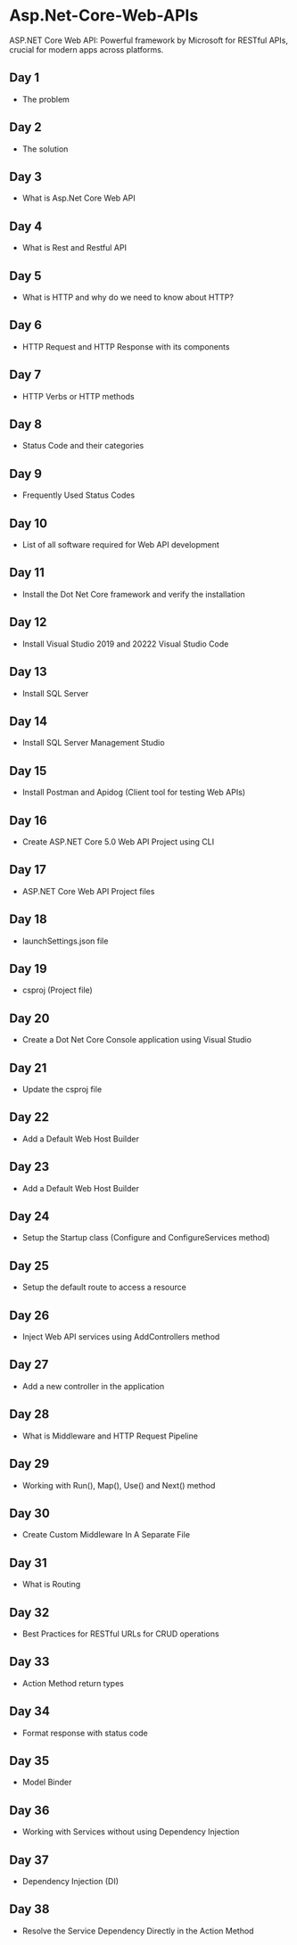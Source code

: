# Asp.Net-Core-Web-APIs

ASP.NET Core Web API: Powerful framework by Microsoft for RESTful APIs, crucial for modern apps across platforms.

## Day 1

- The problem

## Day 2

- The solution

## Day 3

- What is Asp.Net Core Web API

## Day 4

- What is Rest and Restful API

## Day 5

- What is HTTP and why do we need to know about HTTP?

## Day 6

- HTTP Request and HTTP Response with its components

## Day 7

- HTTP Verbs or HTTP methods

## Day 8

- Status Code and their categories

## Day 9

- Frequently Used Status Codes

## Day 10

- List of all software required for Web API development

## Day 11

- Install the Dot Net Core framework and verify the installation

## Day 12

- Install Visual Studio 2019 and 20222 Visual Studio Code

## Day 13

- Install SQL Server

## Day 14

- Install SQL Server Management Studio

## Day 15

- Install Postman and Apidog (Client tool for testing Web APIs)

## Day 16

- Create ASP.NET Core 5.0 Web API Project using CLI

## Day 17

- ASP.NET Core Web API Project files

## Day 18

- launchSettings.json file

## Day 19

- csproj (Project file)

## Day 20

- Create a Dot Net Core Console application using Visual Studio

## Day 21

- Update the csproj file

## Day 22

- Add a Default Web Host Builder

## Day 23

- Add a Default Web Host Builder

## Day 24

- Setup the Startup class (Configure and ConfigureServices method)

## Day 25

- Setup the default route to access a resource

## Day 26

- Inject Web API services using AddControllers method

## Day 27

- Add a new controller in the application

## Day 28

- What is Middleware and HTTP Request Pipeline

## Day 29

- Working with Run(), Map(), Use() and Next() method

## Day 30

- Create Custom Middleware In A Separate File

## Day 31

- What is Routing

## Day 32

- Best Practices for RESTful URLs for CRUD operations

## Day 33

- Action Method return types

## Day 34

- Format response with status code

## Day 35

- Model Binder

## Day 36

- Working with Services without using Dependency Injection

## Day 37

- Dependency Injection (DI)

## Day 38

- Resolve the Service Dependency Directly in the Action Method
